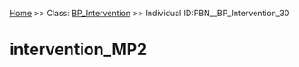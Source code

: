 [Home](https://github.com/mm80843/T3.5/blob/main/docs/index.md) >> Class: [BP_Intervention](https://github.com/mm80843/T3.5/tree/main/docs/BP_Intervention/index.md) >> Individual ID:PBN__BP_Intervention_30 

# __intervention_MP2__

